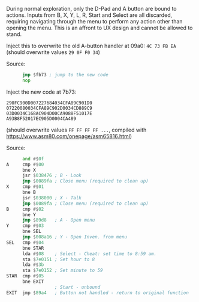 During normal exploration, only the D-Pad and A button are bound to actions. 
Inputs from B, X, Y, L, R, Start and Select are all discarded, requiring navigating through the menu to 
perform any action other than opening the menu. This is an affront to UX design and cannot be allowed to stand.

Inject this to overwrite the old A-button handler at 09a0: `4C 73 FB EA` (should overwrite values `29 0F F0 34`)

Source:
```asm
      jmp $fb73 ; jump to the new code
      nop
```

Inject the new code at 7b73:
```
290FC900D007227684034CFA89C901D0
07220080034CFA89C902D0034CD889C9
03D0034C168AC904D00CA9088F51017E
A93B8F52017EC905D0004CA489
```
(should overwrite values `FF FF FF FF ...`, compiled with https://www.asm80.com/onepage/asm65816.html)

Source:
```asm
      and #$0f
A     cmp #$00
      bne X
      jsr $038476 ; B - Look
      jmp $0089fa ; Close menu (required to clean up)
X     cmp #$01
      bne B
      jsr $038000 ; X - Talk
      jmp $0089fa ; Close menu (required to clean up)
B     cmp #$02
      bne Y
      jmp $89d8   ; A - Open menu
Y     cmp #$03
      bne SEL
      jmp $008a16 ; Y - Open Inven. from menu
SEL   cmp #$04
      bne STAR
      lda #$08    ; Select - Cheat: set time to 8:59 am.
      sta $7e0151 ; Set hour to 8
      lda #$3b
      sta $7e0152 ; Set minute to 59
STAR  cmp #$05
      bne EXIT
                  ; Start - unbound
EXIT  jmp $89a4   ; Button not handled - return to original function
```
    